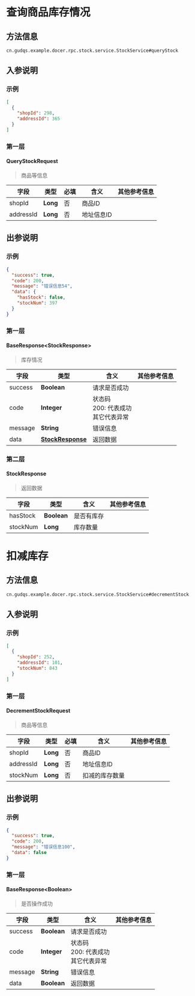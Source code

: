 # 查询商品库存情况
## 方法信息
```
cn.gudqs.example.docer.rpc.stock.service.StockService#queryStock
```
## 入参说明
### 示例
```json
[
  {
    "shopId": 298,
    "addressId": 365
  }
]
```


### 第一层
#### QueryStockRequest
> 商品等信息

| **字段** | **类型** | **必填** | **含义** | **其他参考信息** |
| -------- | -------- | -------- | -------- | -------- |
| shopId | **Long** | 否 |  商品ID |  |
| addressId | **Long** | 否 |  地址信息ID |  |

## 出参说明
### 示例
```json
{
  "success": true,
  "code": 200,
  "message": "错误信息54",
  "data": {
    "hasStock": false,
    "stockNum": 397
  }
}
```


### 第一层
#### BaseResponse\<StockResponse\>
> 库存情况

| **字段** | **类型** | **含义** | **其他参考信息** |
| -------- | -------- | -------- | -------- |
| success | **Boolean** |  请求是否成功 |  |
| code | **Integer** |  状态码<br>200: 代表成功<br>其它代表异常 |  |
| message | **String** |  错误信息 |  |
| data | **[StockResponse](#StockResponse)** |  返回数据 |  |

### 第二层
#### StockResponse
> 返回数据

| **字段** | **类型** | **含义** | **其他参考信息** |
| -------- | -------- | -------- | -------- |
| hasStock | **Boolean** |  是否有库存 |  |
| stockNum | **Long** |  库存数量 |  |



# 扣减库存
## 方法信息
```
cn.gudqs.example.docer.rpc.stock.service.StockService#decrementStock
```
## 入参说明
### 示例
```json
[
  {
    "shopId": 252,
    "addressId": 101,
    "stockNum": 843
  }
]
```


### 第一层
#### DecrementStockRequest
> 商品等信息

| **字段** | **类型** | **必填** | **含义** | **其他参考信息** |
| -------- | -------- | -------- | -------- | -------- |
| shopId | **Long** | 否 |  商品ID |  |
| addressId | **Long** | 否 |  地址信息ID |  |
| stockNum | **Long** | 否 |  扣减的库存数量 |  |

## 出参说明
### 示例
```json
{
  "success": true,
  "code": 200,
  "message": "错误信息100",
  "data": false
}
```


### 第一层
#### BaseResponse\<Boolean\>
> 是否操作成功

| **字段** | **类型** | **含义** | **其他参考信息** |
| -------- | -------- | -------- | -------- |
| success | **Boolean** |  请求是否成功 |  |
| code | **Integer** |  状态码<br>200: 代表成功<br>其它代表异常 |  |
| message | **String** |  错误信息 |  |
| data | **Boolean** |  返回数据 |  |



